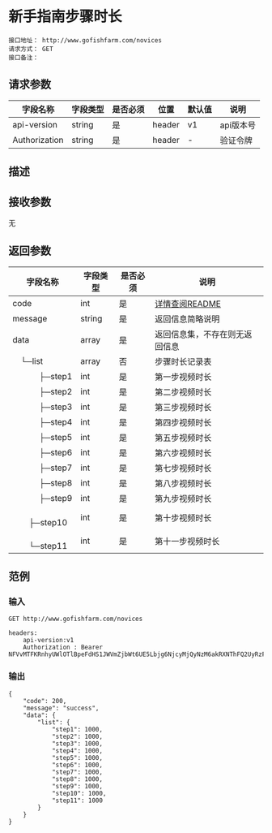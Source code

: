 # 新手指南步骤时长
```
接口地址： http://www.gofishfarm.com/novices
请求方式： GET
接口备注：
```
## 请求参数

| 字段名称 | 字段类型 | 是否必须 | 位置 | 默认值 | 说明 |
|    -    |    -    |    -    |  -   |   -   |  -   |
| api-version | string | 是 | header | v1 | api版本号 |
| Authorization | string | 是 | header | - | 验证令牌 |

## 描述

## 接收参数

无

## 返回参数

| 字段名称 | 字段类型 | 是否必须 | 说明 |
|    -    |    -    |    -    |   -   |
| code | int | 是 | [详情查阅README](https://github.com/waitforu/docs/blob/master/README.md#%E9%83%A8%E5%88%86%E8%BF%94%E5%9B%9E%E4%BF%A1%E6%81%AFcode%E8%A1%A8) |
| message | string | 是 | 返回信息简略说明 |
| data | array | 是 | 返回信息集，不存在则无返回信息 |
|　└─list | array | 否 | 步骤时长记录表 |
|　 　　├─step1 | int | 是 | 第一步视频时长 |
|　 　　├─step2 | int | 是 | 第二步视频时长 |
|　 　　├─step3 | int | 是 | 第三步视频时长 |
|　 　　├─step4 | int | 是 | 第四步视频时长 |
|　 　　├─step5 | int | 是 | 第五步视频时长 |
|　 　　├─step6 | int | 是 | 第六步视频时长 |
|　 　　├─step7 | int | 是 | 第七步视频时长 |
|　 　　├─step8 | int | 是 | 第八步视频时长 |
|　 　　├─step9 | int | 是 | 第九步视频时长 |
|　 　　├─step10 | int | 是 | 第十步视频时长 |
|　 　　└─step11 | int | 是 | 第十一步视频时长 |


## 范例

### 输入
```
GET http://www.gofishfarm.com/novices

headers:
	api-version:v1
	Authorization : Bearer NFVvMTFKRnhyUWlOTlBpeFdHS1JWVmZjbWt6UE5Lbjg6NjcyMjQyNzM6akRXNThFQ2UyRzFyM1FSRlpxZDcwVTg0Njd6aU40b2M=
```
### 输出
```
{
    "code": 200,
    "message": "success",
    "data": {
        "list": {
            "step1": 1000,
            "step2": 1000,
            "step3": 1000,
            "step4": 1000,
            "step5": 1000,
            "step6": 1000,
            "step7": 1000,
            "step8": 1000,
            "step9": 1000,
            "step10": 1000,
            "step11": 1000
        }
    }
}
```